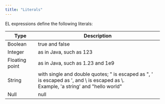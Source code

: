 ```yaml
---
title: "Literals"
---
```


EL expressions define the following literals:

| Type | Description |
|------|-------------|
| Boolean | true and false |
| Integer | as in Java, such as 123 |
| Floating point | as in Java, such as 1.23 and 1e9 |
| String | with single and double quotes; " is escaped as \", ' is escaped as \', and \ is escaped as \\.<br/>Example, 'a string' and "hello world" |
| Null | null |


